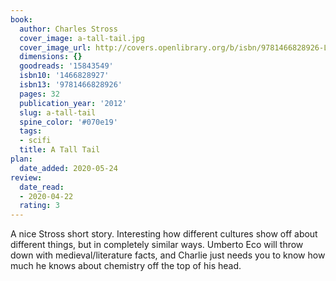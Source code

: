 ```yaml
---
book:
  author: Charles Stross
  cover_image: a-tall-tail.jpg
  cover_image_url: http://covers.openlibrary.org/b/isbn/9781466828926-L.jpg
  dimensions: {}
  goodreads: '15843549'
  isbn10: '1466828927'
  isbn13: '9781466828926'
  pages: 32
  publication_year: '2012'
  slug: a-tall-tail
  spine_color: '#070e19'
  tags:
  - scifi
  title: A Tall Tail
plan:
  date_added: 2020-05-24
review:
  date_read:
  - 2020-04-22
  rating: 3
---
```


A nice Stross short story. Interesting how different cultures show off about different things, but in completely similar
ways. Umberto Eco will throw down with medieval/literature facts, and Charlie just needs you to know how much he knows
about chemistry off the top of his head.
